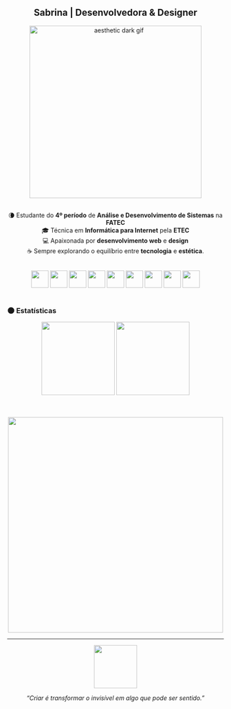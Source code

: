 <!-- 🖤 aesthetic dark profile README for Sabrina -->

<h2 align="center"> Sabrina | Desenvolvedora & Designer </h2>

<div align="center">
  <img align="center" width="400" src="https://i.pinimg.com/originals/fd/f4/55/fdf455a5cf49c33b45424baab4210baf.gif" alt="aesthetic dark gif"/>
</div>

<br>

<p align="center">
  🌘 Estudante do <b>4º período</b> de <b>Análise e Desenvolvimento de Sistemas</b> na <b>FATEC</b><br>
  🎓 Técnica em <b>Informática para Internet</b> pela <b>ETEC</b><br>
  💻 Apaixonada por <b>desenvolvimento web</b> e <b>design</b><br>
  ☕ Sempre explorando o equilíbrio entre <b>tecnologia</b> e <b>estética</b>.
</p>

<br>

<div align="center">
  <img width="40" src="https://cdn.jsdelivr.net/gh/devicons/devicon/icons/javascript/javascript-original.svg" />
  <img width="40" src="https://cdn.jsdelivr.net/gh/devicons/devicon/icons/html5/html5-original.svg" />
  <img width="40" src="https://cdn.jsdelivr.net/gh/devicons/devicon/icons/css3/css3-original.svg" />
  <img width="40" src="https://cdn.jsdelivr.net/gh/devicons/devicon/icons/bootstrap/bootstrap-original.svg" />
  <img width="40" src="https://cdn.jsdelivr.net/gh/devicons/devicon/icons/react/react-original.svg" />
  <img width="40" src="https://cdn.jsdelivr.net/gh/devicons/devicon/icons/python/python-original.svg" />
  <img width="40" src="https://cdn.jsdelivr.net/gh/devicons/devicon/icons/photoshop/photoshop-original.svg" />
  <img width="40" src="https://cdn.jsdelivr.net/gh/devicons/devicon/icons/figma/figma-original.svg" />
  <img width="40" src="https://cdn.jsdelivr.net/gh/devicons/devicon/icons/vscode/vscode-original.svg" />
</div>

<br>

### 🌑 Estatísticas

<div align="center">
  <img height="170" src="http://github-profile-summary-cards.vercel.app/api/cards/stats?username=sabrinxb&theme=github_dark"/>
  <img height="170" src="http://github-profile-summary-cards.vercel.app/api/cards/repos-per-language?username=sabrinxb&theme=github_dark"/>
  
  <br><br>
  <img width="500" src="http://github-profile-summary-cards.vercel.app/api/cards/profile-details?username=sabrinxb&theme=github_dark"/>
</div>

---

<div align="center">
  <img src="https://i.pinimg.com/originals/bd/4c/4e/bd4c4e1cedbe6c2d1d186aec4eee62bc.gif" width="100">
  <p><i>“Criar é transformar o invisível em algo que pode ser sentido.”</i></p>
</div>

